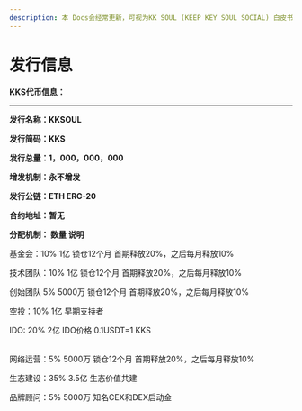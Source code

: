 ```yaml
---
description: 本 Docs会经常更新，可视为KK SOUL (KEEP KEY SOUL SOCIAL) 白皮书/路线图
---
```


# 发行信息







**KKS代币信息：**

****

**发行名称：KKSOUL**&#x20;

**发行简码：KKS**&#x20;

**发行总量：1，000，000，000**&#x20;

**增发机制：永不增发**&#x20;

**发行公链：ETH ERC-20**

**合约地址：暂无**





**分配机制：                          数量                         说明**



基金会：10%                        1亿                   锁仓12个月 首期释放20%，之后每月释放10%&#x20;



技术团队：10%                    1亿                 锁仓12个月 首期释放20%，之后每月释放10%&#x20;



创始团队 5%                         5000万            锁仓12个月 首期释放20%，之后每月释放10%&#x20;



空投：10%                            1亿                   早期支持者



IDO: 20%                              2亿                   IDO价格 0.1USDT=1 KKS

\
网络运营：5%                      5000万            锁仓12个月 首期释放20%，之后每月释放10%&#x20;



生态建设：35%                    3.5亿                 生态价值共建&#x20;



品牌顾问：5%                       5000万            知名CEX和DEX启动金
